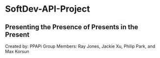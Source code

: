 # SoftDev-API-Project

## Presenting the Presence of Presents in the Present

Created by: PPAPi
Group Members: Ray Jones, Jackie Xu, Philip Park, and Max Korsun
